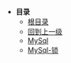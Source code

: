 * **目录**
  * [根目录](/README)
  * [回到上一级](README.md)
  * [MySql](/study/数据库/MySql/MySql.md)
  * [MySql-锁](/study/数据库/MySql/MySql-锁.md)